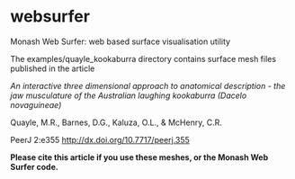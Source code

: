websurfer
=========

Monash Web Surfer: web based surface visualisation utility

The examples/quayle_kookaburra directory contains surface mesh files published in the article

*An interactive three dimensional approach to anatomical description - the jaw musculature of the Australian laughing kookaburra (Dacelo novaguineae)*

Quayle, M.R., Barnes, D.G., Kaluza, O.L., & McHenry, C.R.

PeerJ 2:e355 http://dx.doi.org/10.7717/peerj.355

**Please cite this article if you use these meshes, or the Monash Web Surfer code.**
